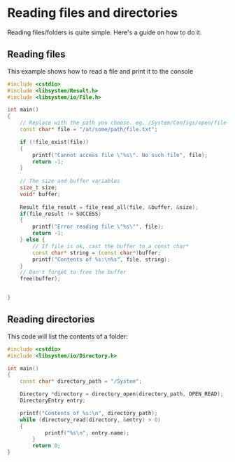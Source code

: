 # Reading files and directories

Reading files/folders is quite simple. Here's a guide on how to do it.

## Reading files
This example shows how to read a file and print it to the console

```c++
#include <cstdio>
#include <libsystem/Result.h>
#include <libsystem/io/File.h>

int main()
{
    // Replace with the path you choose. eg. /System/Configs/open/file-extensions.json
    const char* file = "/at/some/path/file.txt";

    if (!file_exist(file))
    {
        printf("Cannot access file \"%s\". No such file", file);
        return -1;
    }
    
    // The size and buffer variables
    size_t size;
    void* buffer;
    
    Result file_result = file_read_all(file, &buffer, &size);
    if(file_result != SUCCESS)
    {
        printf("Error reading file \"%s\"", file);
        return -1;
    } else {
        // If file is ok, cast the buffer to a const char*
        const char* string = (const char*)buffer;
        printf("Contents of %s:\n%s", file, string);
    }
    // Don't forget to free the buffer
    free(buffer);


}
```

## Reading directories

This code will list the contents of a folder:
```c++
#include <cstdio>
#include <libsystem/io/Directory.h>

int main()
{
	const char* directory_path = "/System";

	Directory *directory = directory_open(directory_path, OPEN_READ);
	DirectoryEntry entry;

   	printf("Contents of %s:\n", directory_path);
	while (directory_read(directory, &entry) > 0)
	{
       		printf("%s\n", entry.name);
    	}
    	return 0;
}
```

